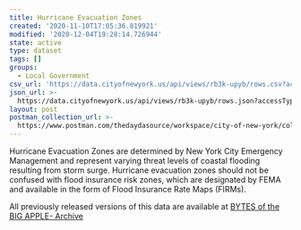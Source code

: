```yaml
---
title: Hurricane Evacuation Zones
created: '2020-11-10T17:05:36.819921'
modified: '2020-12-04T19:28:14.726944'
state: active
type: dataset
tags: []
groups:
  - Local Government
csv_url: 'https://data.cityofnewyork.us/api/views/rb3k-upyb/rows.csv?accessType=DOWNLOAD'
json_url: >-
  https://data.cityofnewyork.us/api/views/rb3k-upyb/rows.json?accessType=DOWNLOAD
layout: post
postman_collection_url: >-
  https://www.postman.com/thedaydasource/workspace/city-of-new-york/collection/15909983-a712e626-d6dd-4984-a6f1-78acb0c572ad
---
```

Hurricane Evacuation Zones are determined by New York City Emergency Management and represent varying threat levels of coastal flooding resulting from storm surge. Hurricane evacuation zones should not be confused with flood insurance risk zones, which are designated by FEMA and available in the form of Flood Insurance Rate Maps (FIRMs).

All previously released versions of this data are available at <a href="https://www1.nyc.gov/site/planning/data-maps/open-data/bytes-archive.page?sorts[year]=0">BYTES of the BIG APPLE- Archive</a>
